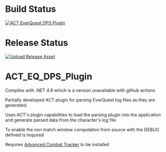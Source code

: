 # Build Status
[![ACT EverQuest DPS Plugin](https://github.com/FreedomFaighter/ACT_EQ_DPS_Plugin/actions/workflows/build-plugin.yml/badge.svg)](https://github.com/FreedomFaighter/ACT_EQ_DPS_Plugin/actions/workflows/build-plugin.yml)
# Release Status
[![Upload Release Asset](https://github.com/FreedomFaighter/ACT_EQ_DPS_Plugin/actions/workflows/release.yml/badge.svg)](https://github.com/FreedomFaighter/ACT_EQ_DPS_Plugin/actions/workflows/release.yml)

# ACT_EQ_DPS_Plugin
Compiles with .NET 4.8 which is a version unavailable with github actions

Partially developed ACT plugin for parsing EverQuest log files as they are generated.

Uses ACT's plugin capabilities to load the parsing plugin into the application and generate parsed data from the character's log file

To enable the non match window compolation from source with the DEBUG defined is required

Requires [Advanced Combat Tracker](https://advancedcombattracker.com/) to be installed

